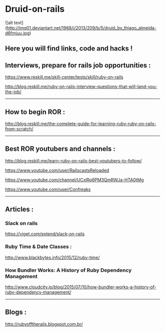 # Druid-on-rails

![alt text] (http://img01.deviantart.net/1968/i/2013/209/b/5/druid_by_thiago_almeida-d6fmjuu.jpg)


Here you will find links, code and hacks !
---

## Interviews, prepare for rails job opportunities : 

https://www.reskill.me/skill-center/tests/skill/ruby-on-rails

http://blog.reskill.me/ruby-on-rails-interview-questions-that-will-land-you-the-job/

---

## How to begin ROR : 

http://blog.reskill.me/the-complete-guide-for-learning-ruby-ruby-on-rails-from-scratch/

---

## Best ROR youtubers and channels : 

http://blog.reskill.me/learn-ruby-on-rails-best-youtubers-to-follow/

https://www.youtube.com/user/RailscastsReloaded

https://www.youtube.com/channel/UCxlRo6PM3QmRWJa-HTA0tMg

https://www.youtube.com/user/Confreaks

---

## Articles : 

### Slack on rails 
https://viget.com/extend/slack-on-rails

### Ruby Time & Date Classes : 
http://www.blackbytes.info/2015/12/ruby-time/

###  How Bundler Works: A History of Ruby Dependency Management 
http://www.cloudcity.io/blog/2015/07/10/how-bundler-works-a-history-of-ruby-dependency-management/

---

## Blogs : 

http://rubyofftherails.blogspot.com.br/
